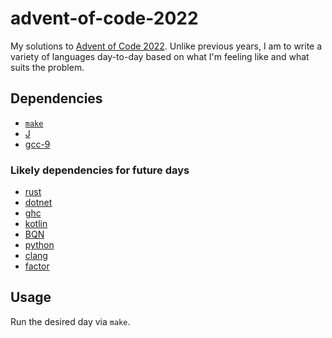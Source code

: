 # advent-of-code-2022

My solutions to [Advent of Code 2022](https://adventofcode.com/2022/).
Unlike previous years, I am to write a variety of languages day-to-day based on what I'm feeling like and what suits the problem.

## Dependencies

- [`make`](https://www.gnu.org/software/make/)
- [J](https://www.jsoftware.com)
- [gcc-9](https://gcc.gnu.org/)

### Likely dependencies for future days

- [rust](https://www.rust-lang.org/)
- [dotnet](https://dotnet.microsoft.com/en-us/)
- [ghc](https://www.haskell.org/ghcup/)
- [kotlin](https://kotlinlang.org/)
- [BQN](https://mlochbaum.github.io/BQN/)
- [python](https://www.python.org/)
- [clang](https://clang.llvm.org/)
- [factor](https://factorcode.org/)

## Usage

Run the desired day via `make`.
